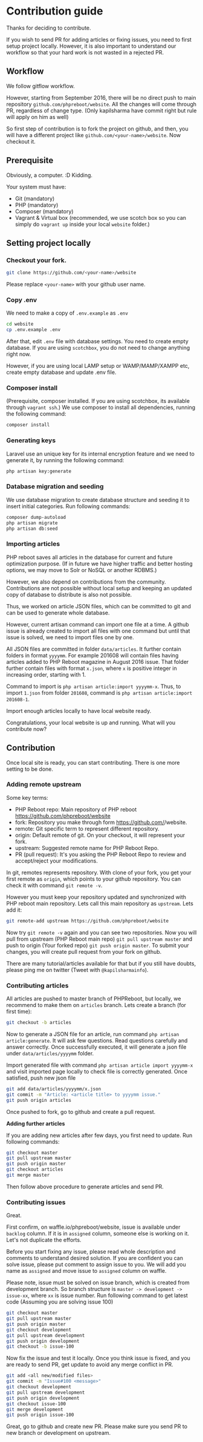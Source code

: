 # Contribution guide

Thanks for deciding to contribute.

If you wish to send PR for adding articles or fixing issues, you need to first setup project locally. However, it is also important to understand our workflow so that your hard work is not wasted in a rejected PR.

## Workflow

We follow gitflow workflow.

However, starting from September 2016, there will be no direct push to main repository `github.com/phpreboot/website`. All the changes will come through PR, regardless of change type. (Only kapilsharma have commit right but rule will apply on him as well)

So first step of contribution is to fork the project on github, and then, you will have a different project like `github.com/<your-name>/website`. Now checkout it.

## Prerequisite

Obviously, a computer. :D Kidding.

Your system must have:

- Git (mandatory)
- PHP (mandatory)
- Composer (mandatory)
- Vagrant & Virtual box (recommended, we use scotch box so you can simply do `vagrant up` inside your local `website` folder.)

## Setting project locally

### Checkout your fork.

```bash
git clone https://github.com/<your-name>/website
```

Please replace `<your-name>` with your github user name.

### Copy .env

We need to make a copy of `.env.example` as `.env`

```bash
cd website
cp .env.example .env
```

After that, edit `.env` file with database settings. You need to create empty database. If you are using `scotchbox`, you do not need to change anything right now.

However, if you are using local LAMP setup or WAMP/MAMP/XAMPP etc, create empty database and update .env file.

### Composer install

(Prerequisite, composer installed. If you are using scotchbox, its available through `vagrant ssh`.)
We use composer to install all dependencies, running the following command: 

```bash
composer install
```

### Generating keys

Laravel use an unique key for its internal encryption feature and we need to generate it, by running the following command:

```bash
php artisan key:generate
```

### Database migration and seeding

We use database migration to create database structure and seeding it to insert initial categories. Run following commands:

```bash
composer dump-autoload
php artisan migrate
php artisan db:seed
```

### Importing articles

PHP reboot saves all articles in the database for current and future optimization purpose. (If in future we have higher traffic and better hosting options, we may move to Solr or NoSQL or another RDBMS.)

However, we also depend on contributions from the community. Contributions are not possible without local setup and keeping an updated copy of database to distribute is also not possible.

Thus, we worked on article JSON files, which can be committed to git and can be used to generate whole database.

However, current artisan command can import one file at a time. A github issue is already created to import all files with one command but until that issue is solved, we need to import files one by one.

All JSON files are committed in folder `data/articles`. It further contain folders in format `yyyymm`. For example 201608 will contain files having articles added to PHP Reboot magazine in August 2016 issue. That folder further contain files with format `x.json`, where `x` is positive integer in increasing order, starting with 1.

Command to import is `php artisan article:import yyyymm-x`. Thus, to import `1.json` from folder `201608`, command is `php artisan article:import 201608-1`.

Import enough articles locally to have local website ready.

Congratulations, your local website is up and running. What will you contribute now?

## Contribution

Once local site is ready, you can start contributing. There is one more setting to be done.

### Adding remote upstream

Some key terms:

- PHP Reboot repo: Main repository of PHP reboot https://github.com/phpreboot/website
- fork: Repository you make through form https://github.com/<your-name>/website.
- remote: Git specific term to represent different repository.
- origin: Default remote of git. On your checkout, it will represent your fork.
- upstream: Suggested remote name for PHP Reboot Repo.
- PR (pull request): It's you asking the PHP Reboot Repo to review and accept/reject your modifications.

In git, remotes represents repository. With clone of your fork, you get your first remote as `origin`, which points to your github repository. You can check it with command `git remote -v`.

However you must keep your repository updated and synchronized with PHP reboot main repository. Lets call this main repository as `upstream`. Lets add it:

```bash
git remote-add upstream https://github.com/phpreboot/website
```

Now try `git remote -v` again and you can see two repositories. Now you will pull from upstream (PHP Reboot main repo) `git pull upstream master` and push to origin (Your forked repo) `git push origin master`. To submit your changes, you will create pull request from your fork on github.

There are many tutorial/articles available for that but if you still have doubts, please ping me on twitter (Tweet with `@kapilsharmainfo`).

### Contributing articles

All articles are pushed to master branch of PHPReboot, but locally, we recommend to make them on `articles` branch. Lets create a branch (for first time):

```bash
git checkout -b articles
```

Now to generate a JSON file for an article, run command `php artisan article:generate`. It will ask few questions. Read questions carefully and answer correctly. Once successfully executed, it will generate a json file under `data/articles/yyyymm` folder.

Import generated file with command `php artisan article import yyyymm-x` and visit imported page locally to check file is correctly generated. Once satisfied, push new json file

```bash
git add data/articles/yyyymm/x.json
git commit -m "Article: <article title> to yyyymm issue."
git push origin articles
```

Once pushed to fork, go to github and create a pull request.

**Adding further articles**

If you are adding new articles after few days, you first need to update. Run following commands:

```bash
git checkout master
git pull upstream master
git push origin master
git checkout articles
git merge master
```

Then follow above procedure to generate articles and send PR.

### Contributing issues

Great.

First confirm, on waffle.io/phpreboot/website, issue is available under `backlog` column. If it is in `assigned` column, someone else is working on it. Let's not duplicate the efforts.

Before you start fixing any issue, please read whole description and comments to understand desired solution. If you are confident you can solve issue, please put comment to assign issue to you. We will add you name as `assigned` and move issue to `assigned` column on waffle.

Please note, issue must be solved on issue branch, which is created from development branch. So branch structure is `master -> development -> issue-xx`, where `xx` is issue number. Run following command to get latest code (Assuming you are solving issue 100)

```bash
git checkout master
git pull upstream master
git push origin master
git checkout development
git pull upstream development
git push origin development
git checkout -b issue-100
```

Now fix the issue and test it locally. Once you think issue is fixed, and you are ready to send PR, get update to avoid any merge conflict in PR.

```bash
git add <all new/modified files>
git commit -m "Issue#100 <message>"
git checkout development
git pull upstream development
git push origin development
git checkout issue-100
git merge development
git push origin issue-100
```

Great, go to github and create new PR. Please make sure you send PR to new branch or development on upstream.
